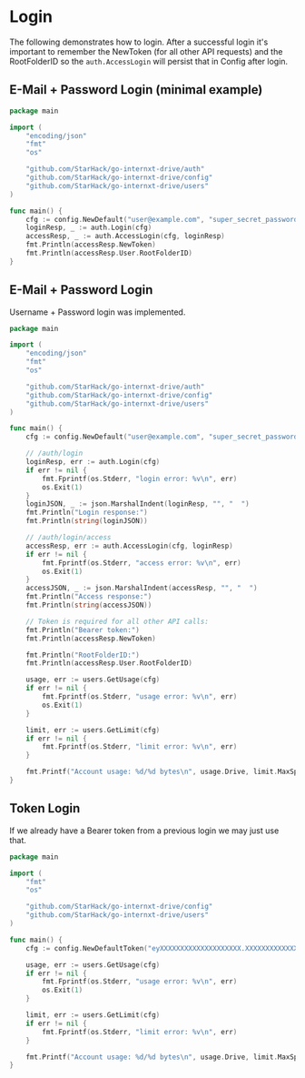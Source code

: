 # Login

The following demonstrates how to login. After a successful login it's important to remember the NewToken (for all other API requests) and the RootFolderID so the `auth.AccessLogin` will persist that in Config after login.

## E-Mail + Password Login (minimal example)

```go
package main

import (
	"encoding/json"
	"fmt"
	"os"

	"github.com/StarHack/go-internxt-drive/auth"
	"github.com/StarHack/go-internxt-drive/config"
	"github.com/StarHack/go-internxt-drive/users"
)

func main() {
    cfg := config.NewDefault("user@example.com", "super_secret_password_123")
	loginResp, _ := auth.Login(cfg)
	accessResp, _ := auth.AccessLogin(cfg, loginResp)
	fmt.Println(accessResp.NewToken)
	fmt.Println(accessResp.User.RootFolderID)
}
```

## E-Mail + Password Login

Username + Password login was implemented.

```go
package main

import (
	"encoding/json"
	"fmt"
	"os"

	"github.com/StarHack/go-internxt-drive/auth"
	"github.com/StarHack/go-internxt-drive/config"
	"github.com/StarHack/go-internxt-drive/users"
)

func main() {
	cfg := config.NewDefault("user@example.com", "super_secret_password_123")

	// /auth/login
	loginResp, err := auth.Login(cfg)
	if err != nil {
		fmt.Fprintf(os.Stderr, "login error: %v\n", err)
		os.Exit(1)
	}
	loginJSON, _ := json.MarshalIndent(loginResp, "", "  ")
	fmt.Println("Login response:")
	fmt.Println(string(loginJSON))

	// /auth/login/access
	accessResp, err := auth.AccessLogin(cfg, loginResp)
	if err != nil {
		fmt.Fprintf(os.Stderr, "access error: %v\n", err)
		os.Exit(1)
	}
	accessJSON, _ := json.MarshalIndent(accessResp, "", "  ")
	fmt.Println("Access response:")
	fmt.Println(string(accessJSON))

	// Token is required for all other API calls:
	fmt.Println("Bearer token:")
	fmt.Println(accessResp.NewToken)

    fmt.Println("RootFolderID:")
    fmt.Println(accessResp.User.RootFolderID)

	usage, err := users.GetUsage(cfg)
	if err != nil {
		fmt.Fprintf(os.Stderr, "usage error: %v\n", err)
		os.Exit(1)
	}

	limit, err := users.GetLimit(cfg)
	if err != nil {
		fmt.Fprintf(os.Stderr, "limit error: %v\n", err)
	}

	fmt.Printf("Account usage: %d/%d bytes\n", usage.Drive, limit.MaxSpaceBytes)
}

```

## Token Login

If we already have a Bearer token from a previous login we may just use that.

```go
package main

import (
	"fmt"
	"os"

	"github.com/StarHack/go-internxt-drive/config"
	"github.com/StarHack/go-internxt-drive/users"
)

func main() {
	cfg := config.NewDefaultToken("eyXXXXXXXXXXXXXXXXXXXX.XXXXXXXXXXXXXXXXXXXX.XXXXXXXXXXXXXXXXXXXX")

	usage, err := users.GetUsage(cfg)
	if err != nil {
		fmt.Fprintf(os.Stderr, "usage error: %v\n", err)
		os.Exit(1)
	}

	limit, err := users.GetLimit(cfg)
	if err != nil {
		fmt.Fprintf(os.Stderr, "limit error: %v\n", err)
	}

	fmt.Printf("Account usage: %d/%d bytes\n", usage.Drive, limit.MaxSpaceBytes)
}

```

